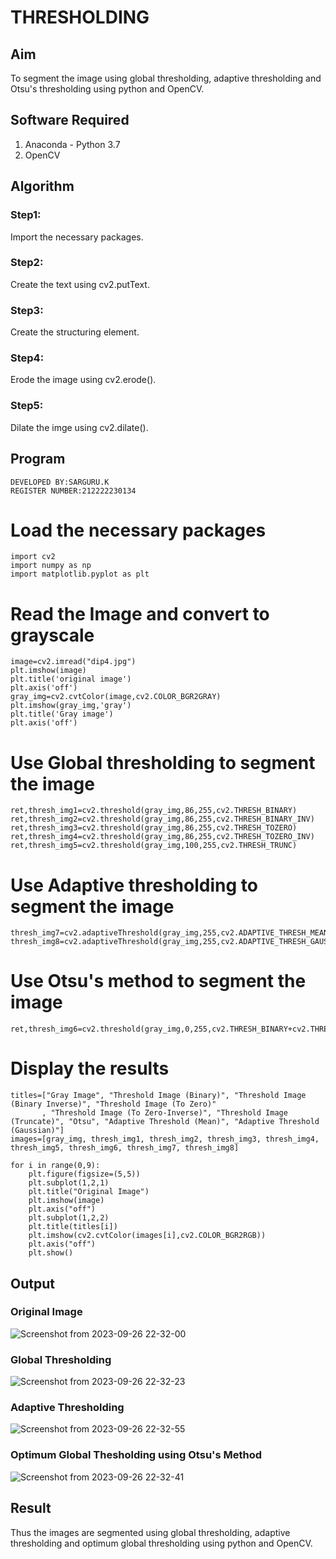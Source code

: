 # THRESHOLDING

## Aim
To segment the image using global thresholding, adaptive thresholding and Otsu's thresholding using python and OpenCV.

## Software Required
1. Anaconda - Python 3.7
2. OpenCV

## Algorithm

### Step1:
Import the necessary packages.

### Step2:
Create the text using cv2.putText.

### Step3:
Create the structuring element.

### Step4:
Erode the image using cv2.erode().

### Step5:
Dilate the imge using cv2.dilate().

## Program

```
DEVELOPED BY:SARGURU.K
REGISTER NUMBER:212222230134
```
# Load the necessary packages
```
import cv2
import numpy as np
import matplotlib.pyplot as plt
```

# Read the Image and convert to grayscale
```
image=cv2.imread("dip4.jpg")
plt.imshow(image)
plt.title('original image')
plt.axis('off')
gray_img=cv2.cvtColor(image,cv2.COLOR_BGR2GRAY)
plt.imshow(gray_img,'gray')
plt.title('Gray image')
plt.axis('off')
```

# Use Global thresholding to segment the image
```
ret,thresh_img1=cv2.threshold(gray_img,86,255,cv2.THRESH_BINARY)
ret,thresh_img2=cv2.threshold(gray_img,86,255,cv2.THRESH_BINARY_INV)
ret,thresh_img3=cv2.threshold(gray_img,86,255,cv2.THRESH_TOZERO)
ret,thresh_img4=cv2.threshold(gray_img,86,255,cv2.THRESH_TOZERO_INV)
ret,thresh_img5=cv2.threshold(gray_img,100,255,cv2.THRESH_TRUNC)
```

# Use Adaptive thresholding to segment the image
```
thresh_img7=cv2.adaptiveThreshold(gray_img,255,cv2.ADAPTIVE_THRESH_MEAN_C,cv2.THRESH_BINARY,11,2)
thresh_img8=cv2.adaptiveThreshold(gray_img,255,cv2.ADAPTIVE_THRESH_GAUSSIAN_C,cv2.THRESH_BINARY,11,2)
```

# Use Otsu's method to segment the image 
```
ret,thresh_img6=cv2.threshold(gray_img,0,255,cv2.THRESH_BINARY+cv2.THRESH_OTSU)
```

# Display the results
```
titles=["Gray Image", "Threshold Image (Binary)", "Threshold Image (Binary Inverse)", "Threshold Image (To Zero)"
       , "Threshold Image (To Zero-Inverse)", "Threshold Image (Truncate)", "Otsu", "Adaptive Threshold (Mean)", "Adaptive Threshold (Gaussian)"]
images=[gray_img, thresh_img1, thresh_img2, thresh_img3, thresh_img4, thresh_img5, thresh_img6, thresh_img7, thresh_img8] 

for i in range(0,9):
    plt.figure(figsize=(5,5))
    plt.subplot(1,2,1)
    plt.title("Original Image")
    plt.imshow(image)
    plt.axis("off")
    plt.subplot(1,2,2)
    plt.title(titles[i])
    plt.imshow(cv2.cvtColor(images[i],cv2.COLOR_BGR2RGB))
    plt.axis("off")
    plt.show()

```
## Output

### Original Image
![Screenshot from 2023-09-26 22-32-00](https://github.com/Dhanudhanaraj/THRESHOLDING/assets/119218812/59cd3c56-12e2-4f8a-b032-9c71966bc8a8)


### Global Thresholding
![Screenshot from 2023-09-26 22-32-23](https://github.com/Dhanudhanaraj/THRESHOLDING/assets/119218812/94b8a75b-f00e-478a-8f34-d8c5464b1b08)


### Adaptive Thresholding

![Screenshot from 2023-09-26 22-32-55](https://github.com/Dhanudhanaraj/THRESHOLDING/assets/119218812/cc02cef3-e2db-4a7f-a3bd-8ee4b0ebd5db)


### Optimum Global Thesholding using Otsu's Method
![Screenshot from 2023-09-26 22-32-41](https://github.com/Dhanudhanaraj/THRESHOLDING/assets/119218812/0856b94a-ff79-48b6-b47a-ba6366622496)


## Result

Thus the images are segmented using global thresholding, adaptive thresholding and optimum global thresholding using python and OpenCV.
